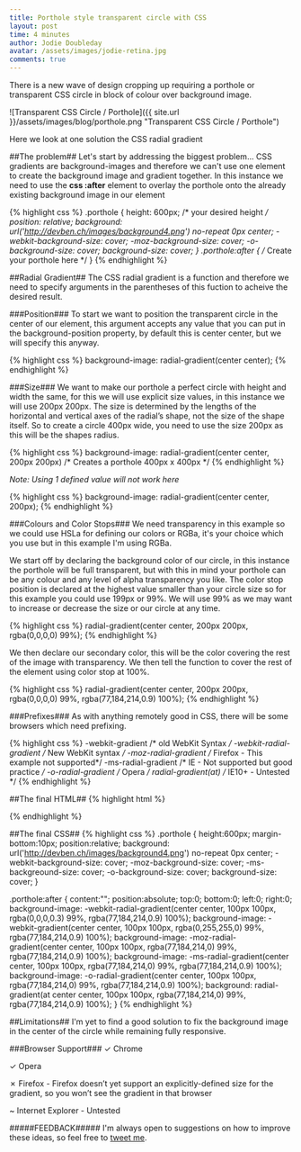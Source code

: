 ```yaml
---
title: Porthole style transparent circle with CSS
layout: post
time: 4 minutes
author: Jodie Doubleday
avatar: /assets/images/jodie-retina.jpg
comments: true
---
```


There is a new wave of design cropping up requiring a porthole or transparent CSS circle in block of colour over background image.

![Transparent CSS Circle / Porthole]({{ site.url }}/assets/images/blog/porthole.png "Transparent CSS Circle / Porthole")

Here we look at one solution the CSS radial gradient

##The problem##
Let's start by addressing the biggest problem...
CSS gradients are background-images and therefore we can't use one element to create the background image and gradient together.
In this instance we need to use the **css :after** element to overlay the porthole onto the already existing background image in our element

{% highlight css %}
.porthole {
    height: 600px; /* your desired height */
    position: relative;
    background: url('http://devben.ch/images/background4.png') no-repeat 0px center;
    -webkit-background-size: cover;
    -moz-background-size: cover;
    -o-background-size: cover;
    background-size: cover;
}
.porthole:after {
    /* Create your porthole here */
}
{% endhighlight %}

##Radial Gradient##
The CSS radial gradient is a function and therefore we need to specify arguments in the parentheses of this fuction to acheive the desired result.

###Position###
To start we want to position the transparent circle in the center of our element, this argument accepts any value that you can put in the background-position property, by default this is center center, but we will specify this anyway.

{% highlight css %}
background-image: radial-gradient(center center);
{% endhighlight %}

###Size###
We want to make our porthole a perfect circle with height and width the same, for this we will use explicit size values, in this instance we will use 200px 200px.
The size is determined by the lengths of the horizontal and vertical axes of the radial’s shape, not the size of the shape itself. So to create a circle 400px wide, you need to use the size 200px as this will be the shapes radius.

{% highlight css %}
background-image: radial-gradient(center center, 200px 200px) /* Creates a porthole 400px x 400px */
{% endhighlight %}

_Note: Using 1 defined value will not work here_

{% highlight css %}
background-image: radial-gradient(center center, 200px);
{% endhighlight %}

###Colours and Color Stops###
We need transparency in this example so we could use HSLa for defining our colors or RGBa, it's your choice which you use but in this example I'm using RGBa.

We start off by declaring the background color of our circle, in this instance the porthole will be full transparent, but with this in mind your porthole can be any colour and any level of alpha transparency you like.
The color stop position is declared at the highest value smaller than your circle size so for this example you could use 199px or 99%. We will use 99% as we may want to increase or decrease the size or our circle at any time.

{% highlight css %}
radial-gradient(center center, 200px 200px, rgba(0,0,0,0) 99%);
{% endhighlight %}

We then declare our secondary color, this will be the color covering the rest of the image with transparency.
We then tell the function to cover the rest of the element using color stop at 100%.

{% highlight css %}
radial-gradient(center center, 200px 200px, rgba(0,0,0,0) 99%, rgba(77,184,214,0.9) 100%);
{% endhighlight %}

###Prefixes###
As with anything remotely good in CSS, there will be some browsers which need prefixing.

{% highlight css %}
-webkit-gradient /* old WebKit Syntax */
-webkit-radial-gradient /* New WebKit syntax */
-moz-radial-gradient /* Firefox - This example not supported*/
-ms-radial-gradient /* IE - Not supported but good practice */
-o-radial-gradient /* Opera */
radial-gradient(at) /* IE10+ - Untested */
{% endhighlight %}

##The final HTML##
{% highlight html %}
<div class="porthole"></div>
{% endhighlight %}

##The final CSS##
{% highlight css %}
.porthole {
  height:600px;
  margin-bottom:10px;
  position:relative;
  background: url('http://devben.ch/images/background4.png') no-repeat 0px center;
  -webkit-background-size: cover;
  -moz-background-size: cover;
  -ms-backgreound-size: cover;
  -o-background-size: cover;
  background-size: cover;
}

.porthole:after {
  content:"";
  position:absolute;
  top:0;
  bottom:0;
  left:0;
  right:0;
  background-image: -webkit-radial-gradient(center center, 100px 100px, rgba(0,0,0,0.3) 99%, rgba(77,184,214,0.9) 100%);
  background-image: -webkit-gradient(center center, 100px 100px, rgba(0,255,255,0) 99%, rgba(77,184,214,0.9) 100%);
  background-image: -moz-radial-gradient(center center, 100px 100px, rgba(77,184,214,0) 99%, rgba(77,184,214,0.9) 100%);
  background-image: -ms-radial-gradient(center center, 100px 100px, rgba(77,184,214,0) 99%, rgba(77,184,214,0.9) 100%);
  background-image: -o-radial-gradient(center center, 100px 100px, rgba(77,184,214,0) 99%, rgba(77,184,214,0.9) 100%);
  background: radial-gradient(at center center, 100px 100px, rgba(77,184,214,0) 99%, rgba(77,184,214,0.9) 100%);
}
{% endhighlight %}

##Limitations##
I'm yet to find a good solution to fix the background image in the center of the circle while remaining fully responsive.

###Browser Support###
&#10003; Chrome

&#10003; Opera

&#10007; Firefox - Firefox doesn’t yet support an explicitly-defined size for the gradient, so you won’t see the gradient in that browser

~ Internet Explorer - Untested

#####FEEDBACK#####
I'm always open to suggestions on how to improve these ideas, so feel free to [tweet me](http://twitter.com/?status=@jodiedoubleday "Jodie Doubledays Twitter").
